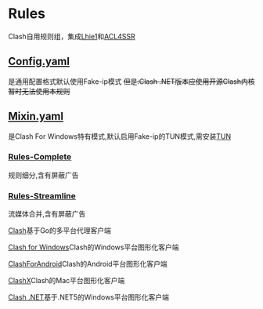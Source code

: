 # Rules
Clash自用规则组，集成[Lhie1](https://github.com/lhie1/Rules)和[ACL4SSR](https://github.com/ACL4SSR/ACL4SSR)

## [Config.yaml](https://github.com/zzcabc/Rules/tree/main/Config.yaml)

是通用配置格式默认使用Fake-ip模式
~~但是:Clash .NET版本应使用开源Clash内核暂时无法使用本规则~~

## [Mixin.yaml](https://github.com/zzcabc/Rules/tree/main/Mixin.yaml)

是Clash For Windows特有模式,默认启用Fake-ip的TUN模式,需安装[TUN](https://www.wintun.net/)


### [Rules-Complete](https://github.com/zzcabc/Rules/tree/main/Rules-Complete) 
规则细分,含有屏蔽广告

### [Rules-Streamline](https://github.com/zzcabc/Rules/tree/main/Rules-Streamline) 
流媒体合并,含有屏蔽广告


[Clash](https://github.com/Dreamacro/clash)基于Go的多平台代理客户端

[Clash for Windows](https://github.com/Fndroid/clash_for_windows_pkg)Clash的Windows平台图形化客户端

[ClashForAndroid](https://github.com/Kr328/ClashForAndroid)Clash的Android平台图形化客户端

[ClashX](https://github.com/yichengchen/clashX)Clash的Mac平台图形化客户端

[Clash .NET](https://github.com/ClashDotNetFramework/ClashDotNetFramework)基于.NET5的Windows平台图形化客户端
